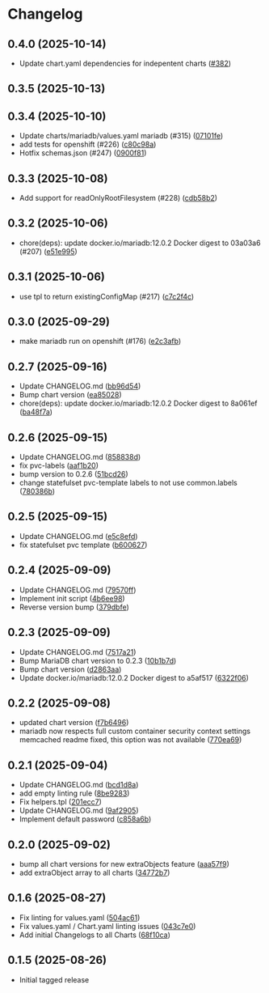# Changelog

## 0.4.0 (2025-10-14)

* Update chart.yaml dependencies for indepentent charts ([#382](https://github.com/CloudPirates-io/helm-charts/pull/382))

## 0.3.5 (2025-10-13)


## 0.3.4 (2025-10-10)

* Update charts/mariadb/values.yaml mariadb (#315) ([07101fe](https://github.com/CloudPirates-io/helm-charts/commit/07101fe))
* add tests for openshift (#226) ([c80c98a](https://github.com/CloudPirates-io/helm-charts/commit/c80c98a))
* Hotfix schemas.json (#247) ([0900f81](https://github.com/CloudPirates-io/helm-charts/commit/0900f81))

## 0.3.3 (2025-10-08)

* Add support for readOnlyRootFilesystem (#228) ([cdb58b2](https://github.com/CloudPirates-io/helm-charts/commit/cdb58b2))

## 0.3.2 (2025-10-06)

* chore(deps): update docker.io/mariadb:12.0.2 Docker digest to 03a03a6 (#207) ([e51e995](https://github.com/CloudPirates-io/helm-charts/commit/e51e995))

## 0.3.1 (2025-10-06)

* use tpl to return existingConfigMap (#217) ([c7c2f4c](https://github.com/CloudPirates-io/helm-charts/commit/c7c2f4c))

## 0.3.0 (2025-09-29)

* make mariadb run on openshift (#176) ([e2c3afb](https://github.com/CloudPirates-io/helm-charts/commit/e2c3afb))

## 0.2.7 (2025-09-16)

* Update CHANGELOG.md ([bb96d54](https://github.com/CloudPirates-io/helm-charts/commit/bb96d54))
* Bump chart version ([ea85028](https://github.com/CloudPirates-io/helm-charts/commit/ea85028))
* chore(deps): update docker.io/mariadb:12.0.2 Docker digest to 8a061ef ([ba48f7a](https://github.com/CloudPirates-io/helm-charts/commit/ba48f7a))

## 0.2.6 (2025-09-15)

* Update CHANGELOG.md ([858838d](https://github.com/CloudPirates-io/helm-charts/commit/858838d))
* fix pvc-labels ([aaf1b20](https://github.com/CloudPirates-io/helm-charts/commit/aaf1b20))
* bump version to 0.2.6 ([51bcd26](https://github.com/CloudPirates-io/helm-charts/commit/51bcd26))
* change statefulset pvc-template labels to not use common.labels ([780386b](https://github.com/CloudPirates-io/helm-charts/commit/780386b))

## 0.2.5 (2025-09-15)

* Update CHANGELOG.md ([e5c8efd](https://github.com/CloudPirates-io/helm-charts/commit/e5c8efd))
* fix statefulset pvc template ([b600627](https://github.com/CloudPirates-io/helm-charts/commit/b600627))

## 0.2.4 (2025-09-09)

* Update CHANGELOG.md ([79570ff](https://github.com/CloudPirates-io/helm-charts/commit/79570ff))
* Implement init script ([4b6ee98](https://github.com/CloudPirates-io/helm-charts/commit/4b6ee98))
* Reverse version bump ([379dbfe](https://github.com/CloudPirates-io/helm-charts/commit/379dbfe))

## 0.2.3 (2025-09-09)

* Update CHANGELOG.md ([7517a21](https://github.com/CloudPirates-io/helm-charts/commit/7517a21))
* Bump MariaDB chart version to 0.2.3 ([10b1b7d](https://github.com/CloudPirates-io/helm-charts/commit/10b1b7d))
* Bump chart version ([d2863aa](https://github.com/CloudPirates-io/helm-charts/commit/d2863aa))
* Update docker.io/mariadb:12.0.2 Docker digest to a5af517 ([6322f06](https://github.com/CloudPirates-io/helm-charts/commit/6322f06))

## 0.2.2 (2025-09-08)

* updated chart version ([f7b6496](https://github.com/CloudPirates-io/helm-charts/commit/f7b6496))
* mariadb now respects full custom container security context settings memcached readme fixed, this option was not available ([770ea69](https://github.com/CloudPirates-io/helm-charts/commit/770ea69))

## 0.2.1 (2025-09-04)

* Update CHANGELOG.md ([bcd1d8a](https://github.com/CloudPirates-io/helm-charts/commit/bcd1d8a))
* add empty linting rule ([8be9283](https://github.com/CloudPirates-io/helm-charts/commit/8be9283))
* Fix helpers.tpl ([201ecc7](https://github.com/CloudPirates-io/helm-charts/commit/201ecc7))
* Update CHANGELOG.md ([9af2905](https://github.com/CloudPirates-io/helm-charts/commit/9af2905))
* Implement default password ([c858a6b](https://github.com/CloudPirates-io/helm-charts/commit/c858a6b))

## 0.2.0 (2025-09-02)

* bump all chart versions for new extraObjects feature ([aaa57f9](https://github.com/CloudPirates-io/helm-charts/commit/aaa57f9))
* add extraObject array to all charts ([34772b7](https://github.com/CloudPirates-io/helm-charts/commit/34772b7))

## 0.1.6 (2025-08-27)

* Fix linting for values.yaml ([504ac61](https://github.com/CloudPirates-io/helm-charts/commit/504ac61))
* Fix values.yaml / Chart.yaml linting issues ([043c7e0](https://github.com/CloudPirates-io/helm-charts/commit/043c7e0))
* Add initial Changelogs to all Charts ([68f10ca](https://github.com/CloudPirates-io/helm-charts/commit/68f10ca))

## 0.1.5 (2025-08-26)

* Initial tagged release
